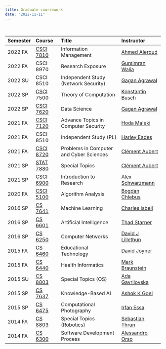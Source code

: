 ```yaml
---
title: Graduate coursework 
date: "2022-11-11"
---
```


<br/>

| Semester | Course            | Title                                   | Instructor                                                                             |
|:---------|:------------------|:----------------------------------------|:---------------------------------------------------------------------------------------|
| 2022 FA  | [CSCI 7810][7810] | Information Management                  | [Ahmed Aleroud](https://www.augusta.edu/faculty/directory/view.php?id=AALEROUD)        |
| 2022 FA  | CSCI 8970         | Research Exposure                       | [Gursimran Walia](http://www.gursimransinghwalia.com/)                                 |
| 2022 SU  | CSCI 8510         | Independent Study (Network Security)    | [Gagan Agrawal](https://www.augusta.edu/faculty/directory/view.php?id=GAGRAWAL)        |
| 2022 SP  | [CSCI 7500][7500] | Theory of Computation                   | [Konstantin Busch](https://web2.augusta.edu/faculty/directory/view.php?id=KBUSCH)      |
| 2022 SP  | [CSCI 7620][7620] | Data Science                            | [Gagan Agrawal](https://www.augusta.edu/faculty/directory/view.php?id=GAGRAWAL)        |
| 2021 FA  | [CSCI 7120][7120] | Advance Topics in Computer Security     | [Hoda Maleki](https://www.augusta.edu/faculty/directory/view.php?id=HMALEKI)           |
| 2021 FA  | CSCI 8510         | Independent Study (PL)                  | [Harley Eades](https://metatheorem.org)                                                |
| 2021 FA  | [CSCI 8720][8720] | Problems in Computer and Cyber Sciences | [Clément Aubert](https://spots.augusta.edu/caubert/)                                   |
| 2021 SP  | [STAT 7880][7880] | Special Topics                          | [Clément Aubert](https://spots.augusta.edu/caubert/)                                   |
| 2021 SP  | [CSCI 6900][6900] | Introduction to Research                | [Alex Schwarzmann](https://www.augusta.edu/faculty/directory/view.php?id=ASCHWARZMANN) |
| 2020 FA  | [CSCI 5100][5100] | Algorithm Analysis                      | [Bogdan Chlebus](https://www.augusta.edu/faculty/directory/view.php?id=BCHLEBUS)       |
| 2016 SP  | [CS 7641][7641]   | Machine Learning                        | [Charles Isbell](https://en.wikipedia.org/wiki/Charles_Lee_Isbell_Jr.)                 |
| 2016 SP  | [CS 6601][6601]   | Artificial Intelligence                 | [Thad Starner](https://en.wikipedia.org/wiki/Thad_Starner)                             |
| 2016 SP  | [CS 6250][6520]   | Computer Networks                       | [David J Lillethun](https://engineering.tufts.edu/cs/people/faculty/david-lillethun)   |
| 2015 FA  | [CS 6460][6460]   | Educational Technology                  | [David Joyner](https://www.cc.gatech.edu/people/david-joyner)                          |
| 2015 FA  | [CS 6440][6440]   | Health Informatics                      | [Mark Braunstein](https://www.cc.gatech.edu/people/mark-braunstein-0)                  |
| 2015 SU  | [CS 8803][8803]   | Special Topics (OS)                     | [Ada Gavrilovska](https://www.cc.gatech.edu/home/ada/)                                 |
| 2015 SP  | [CS 7637][7637]   | Knowledge-Based AI                      | [Ashok K Goel](https://en.wikipedia.org/wiki/Ashok_Goel)                               |
| 2015 SP  | [CS 6475][6475]   | Computational Photography               | [Irfan Essa](https://en.wikipedia.org/wiki/Irfan_Essa)                                 |
| 2014 FA  | [CS 8803][7683]   | Special Topics (Robotics)               | [Sebastian Thrun](https://en.wikipedia.org/wiki/Sebastian_Thrun)                       |
| 2014 FA  | [CS 6300][6300]   | Software Development Process            | [Alessandro Orso](https://www.cc.gatech.edu/~orso/)                                    |

[7810]: /syllabus/csci_7810.pdf
[7500]: /syllabus/csci_7500.pdf
[7620]: /syllabus/csci_7620.pdf
[7120]: /syllabus/csci_7120.pdf
[8720]: https://spots.augusta.edu/caubert/teaching/2021/fall/csci8720/
[7880]: https://spots.augusta.edu/caubert/teaching/2021/spring/stat7880/
[6900]: /syllabus/csci_6900.pdf
[5100]: /syllabus/csci_5100.pdf
[7641]: /syllabus/cs_7641.pdf
[6601]: /syllabus/cs_6601.pdf
[6460]: /syllabus/cs_6460.pdf
[6440]: /syllabus/cs_6440.pdf
[8803]: /syllabus/cs_8803.pdf
[7637]: /syllabus/cs_7637.pdf
[6475]: /syllabus/cs_6475.pdf
[7683]: /syllabus/cs_7683.pdf
[6520]: /syllabus/6250_topics.pdf
[6300]: /syllabus/6300_topics.pdf
